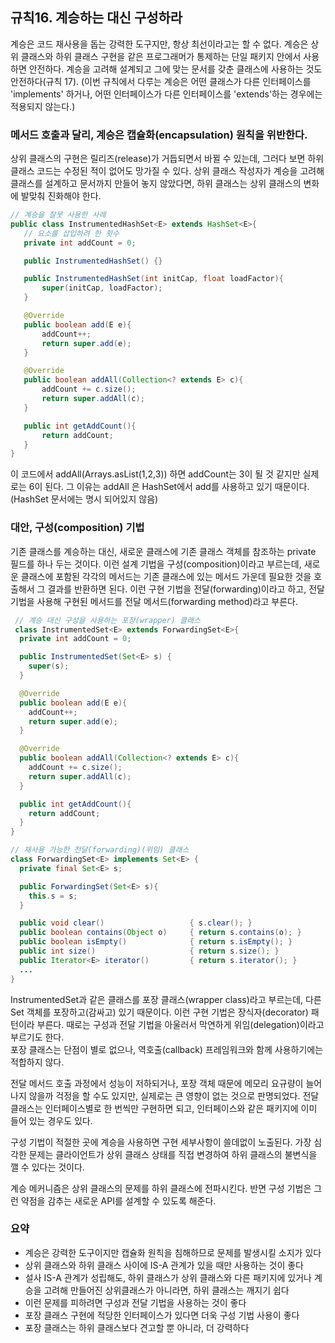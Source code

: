 ## 규칙16. 계승하는 대신 구성하라

계승은 코드 재사용을 돕는 강력한 도구지만, 항상 최선이라고는 할 수 없다. 계승은 상위 클래스와 하위 클래스 구현을 같은 프로그래머가 통제하는 단일 패키지 안에서 사용하면 안전하다. 계승을 고려해 설계되고 그에 맞는 문서를 갖춘 클래스에 사용하는 것도 안전하다(규칙 17). (이번 규칙에서 다루는 계승은 어떤 클래스가 다른 인터페이스를 'implements' 하거나, 어떤 인터페이스가 다른 인터페이스를 'extends'하는 경우에는 적용되지 않는다.)

### 메서드 호출과 달리, 계승은 캡슐화(encapsulation) 원칙을 위반한다.

상위 클래스의 구현은 릴리즈(release)가 거듭되면서 바뀔 수 있는데, 그러다 보면 하위 클래스 코드는 수정된 적이 없어도 망가질 수 있다. 상위 클래스 작성자가 계승을 고려해 클래스를 설계하고 문서까지 만들어 놓지 않았다면, 하위 클래스는 상위 클래스의 변화에 발맞춰 진화해야 한다.

```java
// 계승을 잘못 사용한 사례
public class InstrumentedHashSet<E> extends HashSet<E>{
   // 요소를 삽입하려 한 횟수
   private int addCount = 0;

   public InstrumentedHashSet() {}

   public InstrumentedHashSet(int initCap, float loadFactor){
       super(initCap, loadFactor);
   }

   @Override
   public boolean add(E e){
       addCount++;
       return super.add(e);
   }

   @Override
   public boolean addAll(Collection<? extends E> c){
       addCount += c.size();
       return super.addAll(c);
   }

   public int getAddCount(){
       return addCount;
   }
}
```

이 코드에서 addAll(Arrays.asList(1,2,3)) 하면 addCount는 3이 될 것 같지만 실제로는 6이 된다. 그 이유는 addAll 은 HashSet에서 add를 사용하고 있기 때문이다. (HashSet 문서에는 명시 되어있지 않음)


### 대안, 구성(composition) 기법

기존 클래스를 계승하는 대신, 새로운 클래스에 기존 클래스 객체를 참조하는 private 필드를 하나 두는 것이다. 이런 설계 기법을 구성(composition)이라고 부르는데, 새로운 클래스에 포함된 각각의 메서드는 기존 클래스에 있는 메서드 가운데 필요한 것을 호출해서 그 결과를 반환하면 된다. 이런 구현 기법을 전달(forwarding)이라고 하고, 전달 기법을 사용해 구현된 메서드를 전달 메서드(forwarding method)라고 부른다.

```java
 // 계승 대신 구성을 사용하는 포장(wrapper) 클래스
 class InstrumentedSet<E> extends ForwardingSet<E>{
  private int addCount = 0;

  public InstrumentedSet(Set<E> s) {
    super(s);
  }

  @Override
  public boolean add(E e){
    addCount++;
    return super.add(e);
  }

  @Override
  public boolean addAll(Collection<? extends E> c){
    addCount += c.size();
    return super.addAll(c);
  }

  public int getAddCount(){
    return addCount;
  }
}

// 재사용 가능한 전달(forwarding)(위임) 클래스
class ForwardingSet<E> implements Set<E> {
  private final Set<E> s;

  public ForwardingSet(Set<E> s){
    this.s = s;
  }

  public void clear() 					{ s.clear(); }
  public boolean contains(Object o) 	{ return s.contains(o); }
  public boolean isEmpty() 			    { return s.isEmpty(); }
  public int size() 					{ return s.size(); }
  public Iterator<E> iterator() 		{ return s.iterator(); }
  ...
}
```

InstrumentedSet과 같은 클래스를 포장 클래스(wrapper class)라고 부르는데, 다른 Set 객체를 포장하고(감싸고) 있기 때문이다. 이런 구현 기법은 장식자(decorator) 패턴이라 부른다. 때로는 구성과 전달 기법을 아울러서 막연하게 위임(delegation)이라고 부르기도 한다.<br>
포장 클래스는 단점이 별로 없으나, 역호출(callback) 프레임워크와 함께 사용하기에는 적합하지 않다.

전달 메서드 호출 과정에서 성능이 저하되거나, 포장 객체 때문에 메모리 요규량이 늘어나지 않을까 걱정을 할 수도 있지만, 실제로는 큰 영향이 없는 것으로 판명되었다. 전달 클래스는 인터페이스별로 한 번씩만 구현하면 되고, 인터페이스와 같은 패키지에 이미 들어 있는 경우도 있다.

구성 기법이 적절한 곳에 계승을 사용하면 구현 세부사항이 쓸데없이 노출된다. 가장 심각한 문제는 클라이언트가 상위 클래스 상태를 직접 변경하여 하위 클래스의 불변식을 깰 수 있다는 것이다.

계승 메커니즘은 상위 클래스의 문제를 하위 클래스에 전파시킨다. 반면 구성 기법은 그런 약점을 감추는 새로운 API를 설계할 수 있도록 해준다.

### 요약

- 계승은 강력한 도구이지만 캡슐화 원칙을 침해하므로 문제를 발생시킬 소지가 있다
- 상위 클래스와 하위 클래스 사이에 IS-A 관계가 있을 때만 사용하는 것이 좋다
- 설사 IS-A 관계가 성립해도, 하위 클래스가 상위 클래스와 다른 패키지에 있거나 계승을 고려해 만들어진 상위클래스가 아니라면, 하위 클래스는 깨지기 쉽다
- 이런 문제를 피하려면 구성과 전달 기법을 사용하는 것이 좋다
- 포장 클래스 구현에 적당한 인터페이스가 있다면 더욱 구성 기법 사용이 좋다
- 포장 클래스는 하위 클래스보다 견고할 뿐 아니라, 더 강력하다
